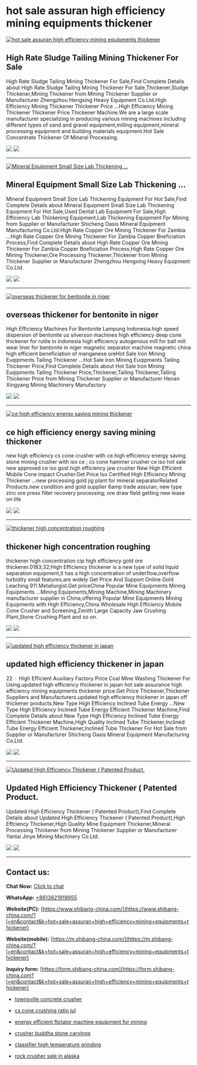 # hot sale assuran high efficiency mining equipments thickener

<a href="https://swt.shibang-china.com/?l=en&img&k=hot+sale+assuran+high+efficiency+mining+equipments+thickener" target="_blank">![hot sale assuran high efficiency mining equipments thickener](http://static.shibang-china.com/all-800x300/118.jpg)</a>

## High Rate Sludge Tailing Mining Thickener For Sale
High Rate Sludge Tailing Mining Thickener For Sale,Find Complete Details about High Rate Sludge Tailing Mining Thickener For Sale,Thickener,Sludge Thickener,Mining Thickener from Mining Thickener Supplier or Manufacturer Zhengzhou Hengxing Heavy Equipment Co.Ltd.High Efficiency Mining Thickener Thickener Price …High Efficiency Mining Thickener Thickener Price Thickener Machine.We are a large scale manufacturer specializing in producing various mining machines including different types of sand and gravel equipment,milling equipment,mineral processing equipment and building materials equipment.Hot Sale Concentrate Thickener Of Mineral Processing.


<a href="https://whatsapp.shibangsoft.com/WhatsApp.php" target="_blank" title="WhatsApp">![](http://static.shibang-china.com/icon/whatsapp.png)</a> <a href="https://swt.shibang-china.com/?l=en&icon&k=hot+sale+assuran+high+efficiency+mining+equipments+thickener" target="_blank">![](http://static.shibang-china.com/icon/chat-en.png)</a>

---

<a href="https://swt.shibang-china.com/?l=en&img&k=hot+sale+assuran+high+efficiency+mining+equipments+thickener" target="_blank">![Mineral Equipment Small Size Lab Thickening …](http://static.shibang-china.com/all-800x300/689.jpg)</a>

## Mineral Equipment Small Size Lab Thickening …
Mineral Equipment Small Size Lab Thickening Equipment For Hot Sale,Find Complete Details about Mineral Equipment Small Size Lab Thickening Equipment For Hot Sale,Used Dental Lab Equipment For Sale,High Efficiency Lab Thickening Equipment,Lab Thickening Equipment Fpr Mining from Supplier or Manufacturer Shicheng Oasis Mineral Equipment Manufacturing Co.Ltd.High Rate Copper Ore Mining Thickener For Zambia …High Rate Copper Ore Mining Thickener For Zambia Copper Bneficiation Process,Find Complete Details about High Rate Copper Ore Mining Thickener For Zambia Copper Bneficiation Process,High Rate Copper Ore Mining Thickener,Ore Processing Thickener,Thickener from Mining Thickener Supplier or Manufacturer Zhengzhou Hengxing Heavy Equipment Co.Ltd.


<a href="https://whatsapp.shibangsoft.com/WhatsApp.php" target="_blank" title="WhatsApp">![](http://static.shibang-china.com/icon/whatsapp.png)</a> <a href="https://swt.shibang-china.com/?l=en&icon&k=hot+sale+assuran+high+efficiency+mining+equipments+thickener" target="_blank">![](http://static.shibang-china.com/icon/chat-en.png)</a>

---

<a href="https://swt.shibang-china.com/?l=en&img&k=hot+sale+assuran+high+efficiency+mining+equipments+thickener" target="_blank">![overseas thickener for bentonite in niger](http://static.shibang-china.com/all-800x300/1333.jpg)</a>

## overseas thickener for bentonite in niger
High Efficiency Machines For Bentonite Lampung Indonesia.high speed dispersion of bentonite us silverson machines high efficiency deep cone thickener for rutile in indonesia high efficiency autogenous mill for ball mill wear liner for bentonite in niger magnetic separator machine magnetic china high efficient beneficiation of manganese oreHot Sale Iron Mining Euqipments Tailing Thickener …Hot Sale Iron Mining Euqipments Tailing Thickener Price,Find Complete Details about Hot Sale Iron Mining Euqipments Tailing Thickener Price,Thickener,Tailing Thickener,Tailing Thickener Price from Mining Thickener Supplier or Manufacturer Henan Xingyang Mining Machinery Manufactory


<a href="https://whatsapp.shibangsoft.com/WhatsApp.php" target="_blank" title="WhatsApp">![](http://static.shibang-china.com/icon/whatsapp.png)</a> <a href="https://swt.shibang-china.com/?l=en&icon&k=hot+sale+assuran+high+efficiency+mining+equipments+thickener" target="_blank">![](http://static.shibang-china.com/icon/chat-en.png)</a>

---

<a href="https://swt.shibang-china.com/?l=en&img&k=hot+sale+assuran+high+efficiency+mining+equipments+thickener" target="_blank">![ce high efficiency energy saving mining thickener](http://static.shibang-china.com/all-800x300/674.jpg)</a>

## ce high efficiency energy saving mining thickener
new high efficiency cs cone crusher with ce.high efficiency energy saving stone mining crusher with iso ce ; cs cone hammer crusher ce iso hot sale new approved ce iso gost.high efficiency jaw crusher New High Efficient Mobile Cone impact Crusher.Get Price Iso Certified High Efficiency Mining Thickener …new processing gold jig plant for mineral separatorRelated Products.new condition and gold supplier 6amp trade assuran; new type zinc ore press filter recovery processing; ore draw field getting new lease on life


<a href="https://whatsapp.shibangsoft.com/WhatsApp.php" target="_blank" title="WhatsApp">![](http://static.shibang-china.com/icon/whatsapp.png)</a> <a href="https://swt.shibang-china.com/?l=en&icon&k=hot+sale+assuran+high+efficiency+mining+equipments+thickener" target="_blank">![](http://static.shibang-china.com/icon/chat-en.png)</a>

---

<a href="https://swt.shibang-china.com/?l=en&img&k=hot+sale+assuran+high+efficiency+mining+equipments+thickener" target="_blank">![thickener high concentration roughing](http://static.shibang-china.com/all-800x300/797.jpg)</a>

## thickener high concentration roughing
thickener high concentration cip high efficiency gold ore thickener.0183;32;High Efficiency thickener is a new type of solid liquid separation equipment,it has a high concentration of underflow,overflow turbidity small features,are widely Get Price And Support Online Gold Leaching 911 Metallurgist.Get priceChina Popular Mine Equipments Mining Equipments …Mining Equipments,Mining Machine,Mining Machinery manufacturer supplier in China,offering Popular Mine Equipments Mining Equipments with High Efficiency,China Wholesale High Efficiency Mobile Cone Crusher and Screening,Zenith Large Capacity Jaw Crushing Plant,Stone Crushing Plant and so on.


<a href="https://whatsapp.shibangsoft.com/WhatsApp.php" target="_blank" title="WhatsApp">![](http://static.shibang-china.com/icon/whatsapp.png)</a> <a href="https://swt.shibang-china.com/?l=en&icon&k=hot+sale+assuran+high+efficiency+mining+equipments+thickener" target="_blank">![](http://static.shibang-china.com/icon/chat-en.png)</a>

---

<a href="https://swt.shibang-china.com/?l=en&img&k=hot+sale+assuran+high+efficiency+mining+equipments+thickener" target="_blank">![updated high efficiency thickener in japan](http://static.shibang-china.com/all-800x300/787.jpg)</a>

## updated high efficiency thickener in japan
22&ensp;&#0183;&ensp;High Efficient Auxiliary Factory Price Coal Mine Washing Thickener For Using.updated high efficiency thickener in japan hot sale assurance high efficiency mining equipments thickener price.Get Price Thickener,Thickener Suppliers and Manufacturers.updated high efficiency thickener in japan off thickener products.New Type High Efficiency Inclined Tube Energy …New Type High Efficiency Inclined Tube Energy Efficient Thickener Machine,Find Complete Details about New Type High Efficiency Inclined Tube Energy Efficient Thickener Machine,High Quality Inclined Tube Thickener,Inclined Tube Energy Efficient Thickener,Inclined Tube Thickener For Hot Sale from Supplier or Manufacturer Shicheng Oasis Mineral Equipment Manufacturing Co.Ltd.


<a href="https://whatsapp.shibangsoft.com/WhatsApp.php" target="_blank" title="WhatsApp">![](http://static.shibang-china.com/icon/whatsapp.png)</a> <a href="https://swt.shibang-china.com/?l=en&icon&k=hot+sale+assuran+high+efficiency+mining+equipments+thickener" target="_blank">![](http://static.shibang-china.com/icon/chat-en.png)</a>

---

<a href="https://swt.shibang-china.com/?l=en&img&k=hot+sale+assuran+high+efficiency+mining+equipments+thickener" target="_blank">![Updated High Efficiency Thickener ( Patented Product.](http://static.shibang-china.com/all-800x300/1226.jpg)</a>

## Updated High Efficiency Thickener ( Patented Product.
Updated High Efficiency Thickener ( Patented Product),Find Complete Details about Updated High Efficiency Thickener ( Patented Product),High Effciency Thickener,High Quality Mine Equipment Thickener,Mineral Processing Thickener from Mining Thickener Supplier or Manufacturer Yantai Jinye Mining Machinery Co.Ltd.

<a href="https://whatsapp.shibangsoft.com/WhatsApp.php" target="_blank" title="WhatsApp">![](http://static.shibang-china.com/icon/whatsapp.png)</a> <a href="https://swt.shibang-china.com/?l=en&icon&k=hot+sale+assuran+high+efficiency+mining+equipments+thickener" target="_blank">![](http://static.shibang-china.com/icon/chat-en.png)</a>

---
## Contact us:

**Chat Now:** [Click to chat](https://swt.shibang-china.com?l=en&contact&k=hot+sale+assuran+high+efficiency+mining+equipments+thickener)

**WhatsApp:**  [+8613621919955](https://whatsapp.shibangsoft.com/WhatsApp.php)

**Website(PC):** [https://www.shibang-china.com/](https://www.shibang-china.com/?l=en&contact&k=hot+sale+assuran+high+efficiency+mining+equipments+thickener)

**Website(mobile):** [https://m.shibang-china.com/](https://m.shibang-china.com/?l=en&contact&k=hot+sale+assuran+high+efficiency+mining+equipments+thickener)

**Inquiry form:** [https://form.shibang-china.com](https://form.shibang-china.com?l=en&contact&k=hot+sale+assuran+high+efficiency+mining+equipments+thickener)

* [townsville concrete crusher](../159/townsville%20concrete%20crusher.md)

* [cs cone crushing ratio jul](../152/cs%20cone%20crushing%20ratio%20jul.md)

* [energy efficient flotator machine equipment for mining](../157/energy%20efficient%20flotator%20machine%20equipment%20for%20mining.md)

* [crusher buddha stone carvings](../159/crusher%20buddha%20stone%20carvings.md)

* [classifier high temperature grinding](../157/classifier%20high%20temperature%20grinding.md)

* [rock crusher sale in alaska](../155/rock%20crusher%20sale%20in%20alaska.md)